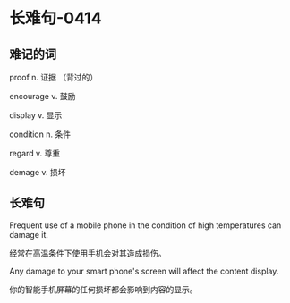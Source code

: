 # 长难句-0414

## 难记的词

proof
n. 证据 （背过的）

encourage
v. 鼓励

display
v. 显示

condition
n. 条件

regard
v. 尊重

demage
v. 损坏

## 长难句

Frequent use of a mobile phone in the condition of high temperatures can damage it. 

经常在高温条件下使用手机会对其造成损伤。

Any damage to your smart phone's screen will affect the content display.

你的智能手机屏幕的任何损坏都会影响到内容的显示。
